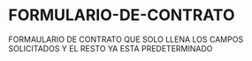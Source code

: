 # FORMULARIO-DE-CONTRATO
FORMAULARIO DE CONTRATO QUE SOLO LLENA LOS CAMPOS SOLICITADOS Y EL RESTO YA ESTA PREDETERMINADO
